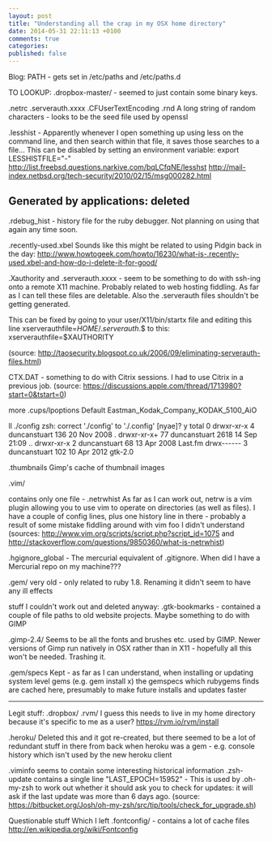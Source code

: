 ```yaml
---
layout: post
title: "Understanding all the crap in my OSX home directory"
date: 2014-05-31 22:11:13 +0100
comments: true
categories:
published: false
---
```


Blog: PATH - gets set in /etc/paths and /etc/paths.d

TO LOOKUP: .dropbox-master/ - seemed to just contain some binary keys.

.netrc
.serverauth.xxxx
.CFUserTextEncoding
.rnd
  A long string of random characters - looks to be the seed file used by openssl


.lesshist - Apparently whenever I open something up using less on the command line, and then search within that file, it saves those searches to a file... This can be disabled by setting an environment variable: export LESSHISTFILE="-"
http://list.freebsd.questions.narkive.com/bqLCfqNE/lesshst
http://mail-index.netbsd.org/tech-security/2010/02/15/msg000282.html


Generated by applications: deleted
----------------------------------
.rdebug_hist - history file for the ruby debugger. Not planning on using that again any time soon.

.recently-used.xbel
  Sounds like this might be related to using Pidgin back in the day: http://www.howtogeek.com/howto/16230/what-is-.recently-used.xbel-and-how-do-i-delete-it-for-good/



.Xauthority and .serverauth.xxxx - seem to be something to do with ssh-ing onto a remote X11 machine. Probably related to web hosting fiddling. As far as I can tell these files are deletable. Also the .serverauth files shouldn't be getting generated.

This can be fixed by going to your user/X11/bin/startx file and editing this line
xserverauthfile=$HOME/.serverauth.$$
to this:
xserverauthfile=$XAUTHORITY

(source: http://taosecurity.blogspot.co.uk/2006/09/eliminating-serverauth-files.html)

CTX.DAT - something to do with Citrix sessions. I had to use Citrix in a previous job. (source: https://discussions.apple.com/thread/1713980?start=0&tstart=0)

more .cups/lpoptions
Default Eastman_Kodak_Company_KODAK_5100_AiO


ll ./config
zsh: correct './config' to './.config' [nyae]? y
total 0
drwxr-xr-x   4 duncanstuart   136 20 Nov  2008 .
drwxr-xr-x+ 77 duncanstuart  2618 14 Sep 21:09 ..
drwxr-xr-x   2 duncanstuart    68 13 Apr  2008 Last.fm
drwx------   3 duncanstuart   102 10 Apr  2012 gtk-2.0

.thumbnails
  Gimp's cache of thumbnail images

.vim/

contains only one file - .netrwhist
As far as I can work out, netrw is a vim plugin allowing you to use vim to operate on directories (as well as files). I have a couple of config lines, plus one history line in there - probably a result of some mistake fiddling around with vim foo I didn't understand
(sources: http://www.vim.org/scripts/script.php?script_id=1075 and http://stackoverflow.com/questions/9850360/what-is-netrwhist)


.hgignore_global - The mercurial equivalent of .gitignore. When did I have a Mercurial repo on my machine???


.gem/ very old - only related to ruby 1.8. Renaming it didn't seem to have any ill effects

stuff I couldn't work out and deleted anyway:
.gtk-bookmarks - contained a couple of file paths to old website projects. Maybe something to do with GIMP

.gimp-2.4/
  Seems to be all the fonts and brushes etc. used by GIMP. Newer versions of Gimp run natively in OSX rather than in X11 - hopefully all this won't be needed. Trashing it.

.gem/specs
  Kept - as far as I can understand, when installing or updating system level gems (e.g. gem install x) the gemspecs which rubygems finds are cached here, presumably to make future installs and updates faster

-------

Legit stuff:
.dropbox/
.rvm/
  I guess this needs to live in my home directory because it's specific to me as a user? https://rvm.io/rvm/install


.heroku/
  Deleted this and it got re-created, but there seemed to be a lot of redundant stuff in there from back when heroku was a gem - e.g. console history which isn't used by the new heroku client

.viminfo seems to contain some interesting historical information
.zsh-update contains a single line "LAST_EPOCH=15952" - This is used by .oh-my-zsh to work out whether it should ask you to check for updates: it will ask if the last update was more than 6 days ago.
(source: https://bitbucket.org/Josh/oh-my-zsh/src/tip/tools/check_for_upgrade.sh)


Questionable stuff Which I left
.fontconfig/ - contains a lot of cache files http://en.wikipedia.org/wiki/Fontconfig

